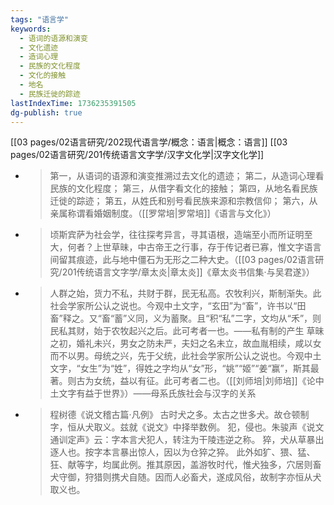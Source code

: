 ```yaml
---
tags: "语言学"
keywords:
  - 语词的语源和演变
  - 文化遗迹
  - 造词心理
  - 民族的文化程度
  - 文化的接触
  - 地名
  - 民族迁徙的踪迹
lastIndexTime: 1736235391505
dg-publish: true
---
```

[[03 pages/02语言研究/202现代语言学/概念：语言\|概念：语言]]
[[03 pages/02语言研究/201传统语言文字学/汉字文化学\|汉字文化学]]

- >第一，从语词的语源和演变推溯过去文化的遗迹；
  第二，从造词心理看民族的文化程度；
  第三，从借字看文化的接触；
  第四，从地名看民族迁徙的踪迹；
  第五，从姓氏和别号看民族来源和宗教信仰；
  第六，从亲属称谓看婚姻制度。（[[罗常培\|罗常培]]《语言与文化》）
- >顷斯宾萨为社会学，往往探考异言，寻其语根，造端至小而所证明至大，何者？上世草昧，中古帝王之行事，存于传记者已寡，惟文字语言间留其痕迹，此与地中僵石为无形之二种大史。（[[03 pages/02语言研究/201传统语言文字学/章太炎\|章太炎]]《章太炎书信集·与吴君遂》）​
- >人群之始，货力不私，共财于群，民无私高。农牧利兴，斯制渐失。此社会学家所公认之说也。今观中土文字，“玄田”为“畜”，许书以“田畜”释之。又“畜“蓄”义同，义为蓄聚。且“积“私”二字，文均从“禾”，则民私其财，始于农牧起兴之后。此可考者一也。——私有制的产生
  草昧之初，婚礼未兴，男女之防未严，夫妇之名未立，故血胤相续，咸以女而不以男。母统之兴，先于父统，此社会学家所公认之说也。今观中土文字，“女生”为“姓”，得姓之字均从“女”形，“姚”“姬”“姜“赢”，斯其最著。则古为女统，益以有征。此可考者二也。（[[刘师培\|刘师培]]《论中土文字有益于世界》）——母系氏族社会与汉字的关系
- >程树德《说文稽古篇·凡例》
  古时犬之多。太古之世多犬。故仓顿制字，恒从犬取义。兹就《说文》中择举数例。
  犯，侵也。朱骏声《说文通训定声》云：字本言犬犯人，转注为干陵违逆之称。
  猝，犬从草暴出逐人也。按字本言暴出惊人，因以为仓猝之猝。
  此外如犷、猥、猛、狂、献等字，均属此例。推其原因，盖游牧时代，惟犬独多，穴居则畜犬守御，狩猎则携犬自随。因而人必畜犬，遂成风俗，故制字亦恒从犬取义也。